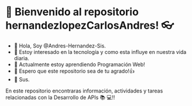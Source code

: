 # 📓 Bienvenido al repositorio hernandezlopezCarlosAndres! 👓

- 👋 Hola, Soy @Andres-Hernandez-Sis.
- 👀 Estoy interesado en la tecnología y como esta influye en nuestra vida diaria.
- 🌱 Actualmente estoy aprendiendo Programación Web!
- 🎏 Espero que este repositorio sea de tu agrado!👍
- 📮 Sus.

En este repositorio encontraras información, actividades y tareas relacionadas con la Desarrollo de APIs 📚 💻!!
